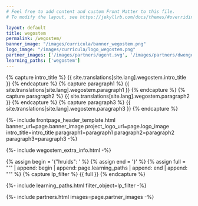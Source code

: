 ```yaml
---
# Feel free to add content and custom Front Matter to this file.
# To modify the layout, see https://jekyllrb.com/docs/themes/#overriding-theme-defaults

layout: default
title: wegostem
permalink: /wegostem/
banner_image: "/images/curricula/banner_wegostem.png"
logo_image: "/images/curricula/logo_wegostem.png"
partner_images: ['/images/partners/ugent.svg', '/images/partners/dwengo.png', '/images/partners/vito.png', '/images/partners/flandersmake.jpeg', '/images/partners/kuleuven.png', '/images/partners/kbc.png', '/images/partners/dssmith.jpeg', '/images/partners/cegeka.png', '/images/partners/att.png']
learning_paths: ['wegostem']
---
```


{% capture intro_title %} {{ site.translations[site.lang].wegostem.intro_title }} {% endcapture %}
{% capture paragraph1 %} {{ site.translations[site.lang].wegostem.paragraph1 }} {% endcapture %}
{% capture paragraph2 %} {{ site.translations[site.lang].wegostem.paragraph2 }} {% endcapture %}
{% capture paragraph3 %} {{ site.translations[site.lang].wegostem.paragraph3 }} {% endcapture %}


{%- include frontpage_header_template.html banner_url=page.banner_image project_logo_url=page.logo_image
intro_title=intro_title
paragraph1=paragraph1
paragraph2=paragraph2
paragraph3=paragraph3
-%}

{%- include wegostem_extra_info.html -%}

{% assign begin = '{"hruids": ' %}
{% assign end = '}' %}
{% assign full = "'" | append: begin | append: page.learning_paths | append: end | append: "'" %}
{% capture lp_filter %} {{ full }} {% endcapture %}

{%- include learning_paths.html filter_object=lp_filter -%}

{%- include partners.html images=page.partner_images -%}